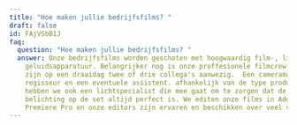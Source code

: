 ```yaml
---
title: "Hoe maken jullie bedrijfsfilms? "
draft: false
id: FAjVSbB1J
faq:
  question: "Hoe maken jullie bedrijfsfilms? "
  answer: Onze bedrijfsfilms worden geschoten met hoogwaardig film-, licht- en
    geluidsapparatuur. Belangrijker nog is onze proffesionele filmcrew. Vaak
    zijn op een draaidag twee of drie collega's aanwezig.  Een cameraman,
    regisseur en een eventuele assistent. afhankelijk van de type productie
    hebben we ook een lichtspecialist die mee gaat om te zorgen dat de
    belichting op de set altijd perfect is. We editen onze films in Adobe
    Premiere Pro en onze editors zijn ervaren en beschikken over veel vakkennis.
---
```


